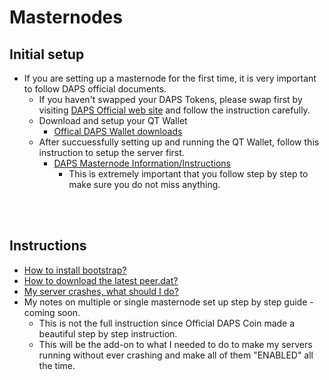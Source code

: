 # Masternodes
## Initial setup
  * If you are setting up a masternode for the first time, it is very important to follow DAPS official documents.
    - If you haven't swapped your DAPS Tokens, please swap first by visiting [DAPS Official web site](https://officialdapscoin.com/) and follow the instruction carefully.
    - Download and setup your QT Wallet
      - [Offical DAPS Wallet downloads](https://officialdapscoin.com/daps-mainnet-downloads/)
    - After succuessfully setting up and running the QT Wallet, follow this instruction to setup the server first.
      - [DAPS Masternode Information/Instructions](https://officialdapscoin.com/masternodes/)
        - This is extremely important that you follow step by step to make sure you do not miss anything.

<br><br>

## Instructions
  * [How to install bootstrap?](masternodes-bootstrap.md)
  * [How to download the latest peer.dat?](masternodes-peers.md)
  * [My server crashes, what should I do?](masternodes-fix-1.0.3.4-crash.md)
  * My notes on multiple or single masternode set up step by step guide - coming soon.
    - This is not the full instruction since Official DAPS Coin made a beautiful step by step instruction.
    - This will be the add-on to what I needed to do to make my servers running without ever crashing and make all of them "ENABLED" all the time.


